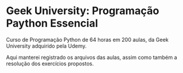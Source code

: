 # Geek University: Programação Paython Essencial

Curso de Programação Python de 64 horas em 200 aulas, 
da Geek University adquirido pela Udemy.


Aqui manterei registrado os arquivos das aulas, assim como também a 
resolução dos exercícios propostos.
